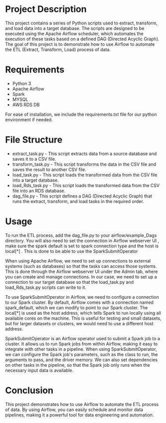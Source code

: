 # Project Description
This project contains a series of Python scripts used to extract, transform, and load data into a target database. The scripts are designed to be executed using the Apache Airflow scheduler, which automates the execution of these tasks based on a defined DAG (Directed Acyclic Graph). The goal of this project is to demonstrate how to use Airflow to automate the ETL (Extract, Transform, Load) process of data.

# Requirements
* Python 3
* Apache Airflow
* Spark
* MYSQL
* AWS RDS DB

For ease of installation, we include the requirements.txt file for our python environment if needed.


# File Structure
* extract_task.py - This script extracts data from a source database and saves it to a CSV file.
* transform_task.py - This script transforms the data in the CSV file and saves the result to another CSV file.
* load_task.py - This script loads the transformed data from the CSV file into a target database.
* load_Rds_task.py - This script loads the transformed data from the CSV file into an RDS database.
* dag_file.py - This script defines a DAG (Directed Acyclic Graph) that runs the extract, transform, and load tasks in the required order.

# Usage
  To run the ETL process, add the dag_file.py to your airflow/example_Dags directory. You will also need to set the connection in Airflow webserver UI , make sure the spark default is set to spark connection type and the host is local[*] . This is done to be able to use the SparkSubmitOperator

  When using Apache Airflow, we need to set up connections to external systems (such as databases) so that the tasks can access those systems. This is done through the Airflow webserver UI under the Admin tab, where you can create and manage connections. In our case, we need to set up a connection to our target database so that the load_task.py and load_Rds_task.py scripts can write to it.

  To use SparkSubmitOperator in Airflow, we need to configure a connection to our Spark cluster. By default, Airflow comes with a connection named spark_default, which we can modify to point to our Spark cluster. The local[*] is used as the host address, which tells Spark to run locally using all available cores on the machine. This is useful for testing and small datasets, but for larger datasets or clusters, we would need to use a different host address.

  SparkSubmitOperator is an Airflow operator used to submit a Spark job to a cluster. It allows us to run Spark jobs from within Airflow, making it easy to integrate with other tasks in a pipeline. When using SparkSubmitOperator, we can configure the Spark job's parameters, such as the class to run, the arguments to pass, and the driver memory. We can also set dependencies on other tasks in the pipeline, so that the Spark job only runs when the necessary input data is available.

# Conclusion
  This project demonstrates how to use Airflow to automate the ETL process of data. By using Airflow, you can easily schedule and monitor data pipelines, making it a powerful tool for data engineering and automation.
